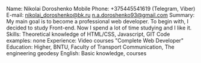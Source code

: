 Name: Nikolai Doroshenko
Mobile Phone: +375445541619 (Telegram, Viber)
E-mail:
nikolai_doroshenko@bk.ru
n.a.doroshenko93@gmail.com
Summary: My main goal is to become a professional web developer. To begin with, I decided to study Front-end. Now I spend a lot of time studying and I like it.
Skills: Theoretical knowledge of HTML/CSS, Javascript, GIT
Code examples: none
Experience: Video courses "Complete Web Developer"
Education: Higher, BNTU, Faculty of Transport Communication, The engineering geodesy
English: Basic knowledge, courses